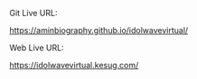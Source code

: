 Git Live URL: 

https://aminbiography.github.io/idolwavevirtual/

Web Live URL: 

https://idolwavevirtual.kesug.com/


